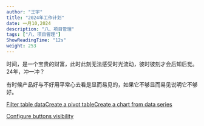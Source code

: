 ```yaml
---
author: "王宇"
title: "2024年工作计划"
date: 一月10,2024
description: "八、项目管理"
tags: ["八、项目管理"]
ShowReadingTime: "12s"
weight: 253
---
```

时间，是一个宝贵的财富，此时此刻无法感受时光流动，彼时彼刻才会后知后觉。24年，冲一冲？

有时候产品好与不好用平常心去看是显而易见的，如果它不够显而易见说明它不够好。

[Filter table data](#)[Create a pivot table](#)[Create a chart from data series](#)

[Configure buttons visibility](/users/tfac-settings.action)